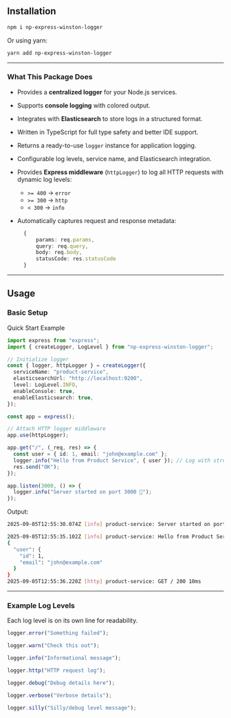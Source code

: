 ## Installation

```bash
npm i np-express-winston-logger
```

Or using yarn:

```bash
yarn add np-express-winston-logger
```

---

### What This Package Does

- Provides a **centralized logger** for your Node.js services.

- Supports **console logging** with colored output.

- Integrates with **Elasticsearch** to store logs in a structured format.

- Written in TypeScript for full type safety and better IDE support.

- Returns a ready-to-use `logger` instance for application logging.

- Configurable log levels, service name, and Elasticsearch integration.

- Provides **Express middleware** (`httpLogger`) to log all HTTP requests with dynamic log levels:

  - `>= 400` → `error`
  - `>= 300` → `http`
  - `< 300` → `info`

- Automatically captures request and response metadata:

  ```ts
    {
        params: req.params,
        query: req.query,
        body: req.body,
        statusCode: res.statusCode
    }
  ```

---

## Usage

### Basic Setup

Quick Start Example

```ts
import express from "express";
import { createLogger, LogLevel } from "np-express-winston-logger";

// Initialize logger
const { logger, httpLogger } = createLogger({
  serviceName: "product-service",
  elasticsearchUrl: "http://localhost:9200",
  level: LogLevel.INFO,
  enableConsole: true,
  enableElasticsearch: true,
});

const app = express();

// Attach HTTP logger middleware
app.use(httpLogger);

app.get("/", (_req, res) => {
  const user = { id: 1, email: "john@example.com" };
  logger.info("Hello from Product Service", { user }); // Log with structured data
  res.send("OK");
});

app.listen(3000, () => {
  logger.info("Server started on port 3000 🚀");
});
```

Output:

```bash
2025-09-05T12:55:30.074Z [info] product-service: Server started on port 3000 🚀

2025-09-05T12:55:35.102Z [info] product-service: Hello from Product Service
{
  "user": {
    "id": 1,
    "email": "john@example.com"
  }
}
2025-09-05T12:55:36.220Z [http] product-service: GET / 200 10ms
```

---

### Example Log Levels

Each log level is on its own line for readability.

```ts
logger.error("Something failed");

logger.warn("Check this out");

logger.info("Informational message");

logger.http("HTTP request log");

logger.debug("Debug details here");

logger.verbose("Verbose details");

logger.silly("Silly/debug level message");
```
